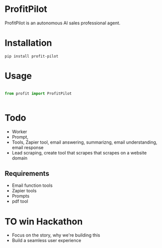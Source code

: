 # ProfitPilot
ProfitPilot is an autonomous AI sales professional agent.


# Installation
```pip install profit-pilot```

# Usage
```python

from profit import ProfitPilot



```
# Todo
- Worker
- Prompt,
- Tools, Zapier tool, email answering, summarizng, email understanding, email response
- Lead scraping, create tool that scrapes that scrapes on a website domain


## Requirements
- Email function tools
- Zapier tools
- Prompts
- pdf tool


# TO win Hackathon
- Focus on the story, why we're building this
- Build a seamless user experience